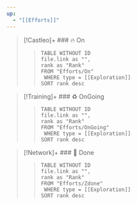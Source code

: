 ```yaml
---
up:
  - "[[Efforts]]"
---
```





> [!Castleo]+ ### 🔥 On
> > ``` dataview
> > TABLE WITHOUT ID
>  > file.link as "",
>  > rank as "Rank"
> > FROM "Efforts/On"
> >  WHERE type = [[Exploration]]
> > SORT rank desc
> > ```
> 

> [!Training]+ ### ♻  OnGoing
> > ``` dataview
> > TABLE WITHOUT ID
>  > file.link as "",
>  > rank as "Rank"
> > FROM "Efforts/OnGoing"
> >  WHERE type = [[Exploration]]
> > SORT rank desc
> > ```

> [!Network]+ ### 🚀  Done
> > ``` dataview
> > TABLE WITHOUT ID
>  > file.link as "",
>  > rank as "Rank"
> > FROM "Efforts/Zdone"
> >  WHERE type = [[Exploration]]
> > SORT rank desc
> > ```



